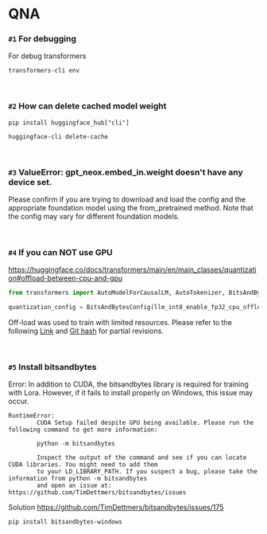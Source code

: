 # QNA


### `#1` For debugging
For debug transformers
```
transformers-cli env
```

<br>


### `#2` How can delete cached model weight
```
pip install huggingface_hub["cli"]
```
```
huggingface-cli delete-cache
```

<br>

### `#3` ValueError: gpt_neox.embed_in.weight doesn't have any device set.
Please confirm if you are trying to download and load the config and the appropriate foundation model using the from_pretrained method. Note that the config may vary for different foundation models.

<br>

### `#4` If you can NOT use GPU
https://huggingface.co/docs/transformers/main/en/main_classes/quantization#offload-between-cpu-and-gpu
```python
from transformers import AutoModelForCausalLM, AutoTokenizer, BitsAndBytesConfig

quantization_config = BitsAndBytesConfig(llm_int8_enable_fp32_cpu_offload=True)
```

Off-load was used to train with limited resources. Please refer to the following [Link](https://huggingface.co/docs/transformers/main/en/main_classes/quantization#offload-between-cpu-and-gpu) and [Git hash](https://github.com/dsdanielpark/ko-sharegpt-alpaca/commit/0c40cacadc724034ed578aaaae06d02c625be8af) for partial revisions. 

<br>

### `#5` Install bitsandbytes
Error: In addition to CUDA, the bitsandbytes library is required for training with Lora. However, if it fails to install properly on Windows, this issue may occur.
```
RuntimeError:
        CUDA Setup failed despite GPU being available. Please run the following command to get more information:

        python -m bitsandbytes

        Inspect the output of the command and see if you can locate CUDA libraries. You might need to add them
        to your LD_LIBRARY_PATH. If you suspect a bug, please take the information from python -m bitsandbytes
        and open an issue at: https://github.com/TimDettmers/bitsandbytes/issues
```

Solution
https://github.com/TimDettmers/bitsandbytes/issues/175
```
pip install bitsandbytes-windows
```